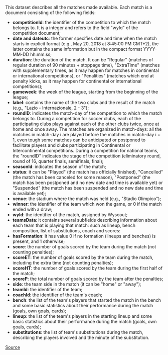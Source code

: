 This dataset describes all the matches made available. Each match is a document consisting of the following fields:

- **competitionId**: the identifier of the competition to which the match belongs to. It is a integer and refers to the field "wyId" of the competition document;
- **date and dateutc**: the former specifies date and time when the match starts in explicit format (e.g., May 20, 2018 at 8:45:00 PM GMT+2), the latter contains the same information but in the compact format YYYY-MM-DD hh:mm:ss;
- **duration**: the duration of the match. It can be "Regular" (matches of regular duration of 90 minutes + stoppage time), "ExtraTime" (matches with supplementary times, as it may happen for matches in continental or international competitions), or "Penalities" (matches which end at penalty kicks, as it may happen for continental or international competitions);
- **gameweek**: the week of the league, starting from the beginning of the league;
- **label**: contains the name of the two clubs and the result of the match (e.g., "Lazio - Internazionale, 2 - 3");
- **roundID**: indicates the match-day of the competition to which the match belongs to. During a competition for soccer clubs, each of the participating clubs plays against each of the other clubs twice, once at home and once away. The matches are organized in match-days: all the matches in match-day i are played before the matches in match-day i + 1, even tough some matches can be anticipated or postponed to facilitate players and clubs participating in Continental or Intercontinental competitions. During a competition for national teams, the "roundID" indicates the stage of the competition (eliminatory round, round of 16, quarter finals, semifinals, final);
- **seasonId**: indicates the season of the match;
- **status**: it can be "Played" (the match has officially finished), "Cancelled" (the match has been canceled for some reason), "Postponed" (the match has been postponed and no new date and time is available yet) or "Suspended" (the match has been suspended and no new date and time is available yet);
- **venue**: the stadium where the match was held (e.g., "Stadio Olimpico");
- **winner**: the identifier of the team which won the game, or 0 if the match ended with a draw;
- **wyId**: the identifier of the match, assigned by Wyscout;
- **teamsData**: it contains several subfields describing information about each team that is playing that match: such as lineup, bench composition, list of substitutions, coach and scores:
- **hasFormation**: it has value 0 if no formation (lineups and benches) is present, and 1 otherwise;
- **score**: the number of goals scored by the team during the match (not counting penalties);
- **scoreET**: the number of goals scored by the team during the match, including the extra time (not counting penalties);
- **scoreHT**: the number of goals scored by the team during the first half of the match;
- **scoreP**: the total number of goals scored by the team after the penalties;
- **side**: the team side in the match (it can be "home" or "away");
- **teamId**: the identifier of the team;
- **coachId**: the identifier of the team's coach;
- **bench**: the list of the team's players that started the match in the bench and some basic statistics about their performance during the match (goals, own goals, cards);
- **lineup**: the list of the team's players in the starting lineup and some basic statistics about their performance during the match (goals, own goals, cards);
- **substitutions**: the list of team's substitutions during the match, describing the players involved and the minute of the substitution.

[Source](https://figshare.com/articles/Matches/7770422)